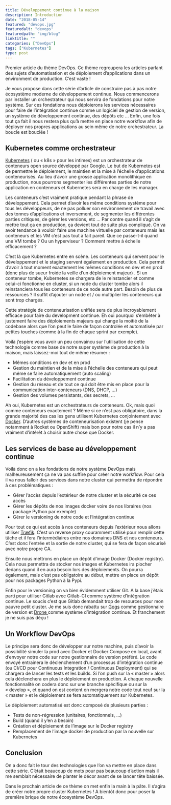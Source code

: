```yaml
---
title: Développement continue à la maison
description: Introduction
date: "2018-05-14"
featured: "devops.jpg"
featuredalt: "devops"
featuredpath: "img/blog"
linktitle: ""
categories: ["DevOps"]
tags: ["Kubernetes"]
type: post
---
```


Premier article du thème DevOps. Ce thème regroupera les articles parlant des sujets d’automatisation et de déploiement d’applications dans un environment de production. C’est vaste !

Je vous propose dans cette série d’article de construire pas à pas notre écosystème moderne de développement continue.  Nous commencerons par installer un orchestrateur qui nous servira de fondations pour notre système. Sur ces fondations nous déploierons les services nécessaires pour faire de l’intégration continue comme un logiciel de gestion de version, un système de développement continue, des dépôts etc … Enfin, une fois tout ça fait il nous restera plus qu’à mettre en place notre workflow afin de déployer nos propres applications au sein même de notre orchestrateur. La boucle est bouclée !

## Kubernetes comme orchestrateur

[Kubernetes](https://fr.wikipedia.org/wiki/Kubernetes) ( ou « k8s » pour les intimes) est un orchestrateur de conteneurs open source développé par Google.
Le but de Kubernetes est de permettre le déploiement, le maintien et la mise à l’échelle d’applications conteneurisés. Au lieu d’avoir une grosse application monolithique en production, nous pourrons segmenter les différentes parties de notre application en conteneurs et Kubernetes sera en charge de les manager.

Les conteneurs c’est vraiment pratique pendant la phrase de développement. Cela permet d’avoir les même conditions système pour tous les développeurs, de ne pas polluer son environnement de travail avec des tonnes d’applications et inversement, de segmenter les différentes parties critiques, de gérer les versions, etc …
Par contre quand il s’agit de mettre tout ça en production, ça devient tout de suite plus compliqué. On va avoir tendance à vouloir faire une machine virtuelle par conteneurs mais les conteneurs et les VM c’est pas tout à fait pareil.  Que ce passe-t-il quand une VM tombe ? Ou un hyperviseur ? Comment mettre à échelle efficacement ?

C’est là que Kubernetes entre en scène.  Les conteneurs qui servent pour le développement et le staging servent également en production. Cela permet d’avoir à tout moment exactement les mêmes conditions en dev et en prod (donc plus de sueur froide la veille d’un déploiement majeur) . Si un conteneur tombe, Kubernetes se chargera de le reinstancier et comme celui-ci fonctionne en cluster, si un node du cluster tombe alors il reinstanciera tous les conteneurs de ce node autre part. Besoin de plus de ressources ? Il suffit d’ajouter un node et / ou multiplier les conteneurs qui sont trop chargés.

Cette stratégie de conteneurisation unifiée sera de plus incroyablement efficace pour faire du development continue. Eh oui pourquoi s’embêter à justement faire des déploiements majeurs qui change la moitié de la codebase alors que l’on peut le faire de façon controlée et automatisée par petites touches (comme à la fin de chaque sprint par exemple).

Voilà j’espère vous avoir un peu convaincu sur l’utilisation de cette technologie comme base de notre super système de production à la maison, mais laissez-moi tout de même résumer :

* Mêmes conditions en dev et en prod
* Gestion du maintien et de la mise à l’échelle des conteneurs qui peut même se faire automatiquement (auto scaling)
* Facilitation du développement continue
* Gestion du réseau et de tout ce qui doit être mis en place pour la communication inter-conteneurs (DNS, DHCP, …)
* Gestion des volumes persistants, des secrets, …

Ah oui, Kubernetes est un orchestrateurs de conteneurs. Ok, mais quoi comme conteneurs exactement ?
Même si ce n’est pas obligatoire, dans la grande majorité des cas les gens utilisent Kubernetes conjointement avec [Docker](https://www.docker.com/).  D’autres systèmes de conteneurisation existent (je pense notamment à Rocket ou OpenShift) mais bon pour notre cas il n’y a pas vraiment d’intérêt à choisir autre chose que Docker.

## Les services de base au développement continue

Voilà donc on a les fondations de notre système DevOps mais malheureusement ça ne va pas suffire pour créer notre workflow. Pour cela il va nous falloir des services dans notre cluster qui permettra de répondre à ces problématiques :

* Gérer l’accès depuis l’extérieur de notre cluster et la sécurité ce ces accès
* Gérer les dépôts de nos images docker voire de nos libraires (nos package Python par exemple)
* Gérer le versioning de notre code et l’intégration continue

Pour tout ce qui est accès à nos conteneurs depuis l’extérieur nous allons utiliser [Træfik](https://traefik.io/). C’est un reverse proxy couramment utilisé pour remplir cette tâche et il fera l’intermédiaires entre nos domaines DNS et nos conteneurs. C’est donc l’entrée et la sortie de notre cluster, qui se fera de façon sécurisé avec notre propre CA.

Ensuite nous mettrons en place un dépôt d’image Docker (Docker registry). Cela nous permettra de stocker nos images et Kubernetes ira piocher dedans quand il en aura besoin lors des déploiements. On pourra également, mais c’est pas obligatoire au début, mettre en place un dépôt pour nos packages Python à la Pypi.

Enfin pour le versioning on va bien évidemment utiliser Git. A la base j’étais parti pour utiliser Gitlab avec Gitlab-CI comme système d’intégration continue. Le soucis c’est que Gitlab demandait trop de resources pour mon pauvre petit cluster. Je me suis donc rabattu sur [Gogs](https://gogs.io/) comme gestionnaire de version et [Drone ](https://drone.io/) comme système d’intégration continue. Et franchement je ne suis pas déçu !

## Un Workflow DevOps

Le principe sera donc de développer sur notre machine, puis d’avoir la possibilité simuler la prod avec Docker et Docker Compose en local, avant d’envoyer notre code sur notre gestionnaire de version préféré. Le code envoyé entrainera le déclenchement d’un processus d’intégration continue (ou CI/CD pour Continuous Integration / Continuous Deployment)  qui se chargera de lancer les tests et les builds.  Si l’on push sur la « master » alors cela déclenchera en plus le déploiement en production.
A chaque nouvelle fonctionnalité on codera donc sur une branche spécifique ou sur la « develop », et quand on est content on mergera notre code tout neuf sur la « master » et le déploiement se fera automatiquement sur Kubernetes.

Le déploiement automatisé est donc composé de plusieurs parties :

* Tests de non-régression (unitaires, fonctionnels, …)
* Build (quand il y’en a besoin)
* Création et déploiement de l’image sur le Docker registry
* Remplacement de l’image docker de production par la nouvelle sur Kubernetes

## Conclusion

On a donc fait le tour des technologies que l’on va mettre en place dans cette série.  C’était beaucoup de mots pour pas beaucoup d’action mais il me semblait nécessaire de planter le décor avant de se lancer tête baissée.

Dans le prochain article de ce thème on met enfin la main à la pâte. Il s’agira de créer notre propre cluster Kubernetes !
A bientôt donc pour poser la première brique de notre écosystème DevOps.
